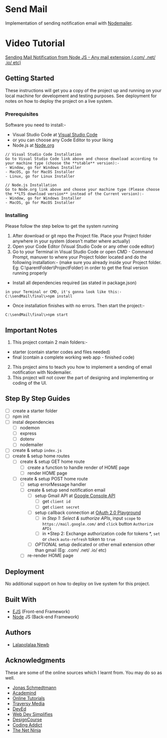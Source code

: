 # Send Mail 

Implementation of sending notification email with [Nodemailer](https://nodemailer.com/about/).

# Video Tutorial

[Sending Mail Notification from Node JS - Any mail extension (.com/ .net/ .io/ etc)](#)

## Getting Started

These instructions will get you a copy of the project up and running on your local machine for development and testing purposes. See deployment for notes on how to deploy the project on a live system.

### Prerequisites

Software you need to install:-
- Visual Studio Code at [Visual Studio Code](https://code.visualstudio.com/)
 - or you can choose any Code Editor to your liking
- Node.js at [Node.org](https://nodejs.org/en/download/)

```
// Visual Studio Code Installation
Go to Visual Studio Code link above and choose download according to your machine type (choose the **stable** version):-
- Window, go for Windows Installer
- MacOS, go for MacOS Installer
- Linux, go for Linux Installer

// Node.js Installation
Go to Node.org link above and choose your machine type (Please choose the **LTS download version** instead of the Current version):-
- Window, go for Windows Installer
- MacOS, go for MacOS Installer
```

### Installing

Please follow the step below to get the system running

1. After download or git repo the Project file. Place your Project folder anywhere in your system (doesn't matter where actually)
2. Open your Code Editor (Visual Studio Code or any other code editor)
3. Go to your Terminal in Visual Studio Code or open CMD - Command Prompt, manuver to where your Project folder located and do the following installation:- (make sure you already inside your Project folder. Eg: C:\parentFolder\ProjectFolder) in order to get the final version running properly

- Install all dependencies required (as stated in package.json)

```
in your Terminal or CMD, it's gonna look like this:-
C:\sendMail\final\>npm install
```

- Once installation finishes with no errors. Then start the project:-

```
C:\sendMail\final\>npm start
```

## Important Notes

1. This project contain 2 main folders:-
 - starter (contain starter codes and files needed)
 - final (contain a complete working web app - finished code)
2. This project aims to teach you how to implement a sending of email notification with Nodemailer.
3. This project will not cover the part of designing and implementing or coding of the UI.

## Step By Step Guides

- [ ] create a starter folder
- [ ] npm init
- [ ] instal dependencies
  - [ ] nodemon
  - [ ] express
  - [ ] dotenv
  - [ ] nodemailer
- [ ] create & setup `index.js`
- [ ] create & setup home routes
  - [ ] create & setup GET home route
    - [ ] create a function to handle render of HOME page
    - [ ] render HOME page
  - [ ] create & setup POST home route
    - [ ] setup errorMessage handler
    - [ ] create & setup send notification email
      - [ ] setup Gmail API at [Google Console API](https://console.developers.google.com/)
        - [ ] get `client id`
        - [ ] get `client secret`
      - [ ] setup callback connection at [OAuth 2.0 Playground](https://developers.google.com/oauthplayground/)
        - [ ] in *Step 1: Select & suthorize APIs*, input `scope` to `https://mail.google.com/` and `click` button `Authorize APIs`
        - [ ] in *Step 2: Exchange authorization code for tokens *, `set` or `check` `auto-refresh` token to `true`
      - [ ] *OPTIONAL* setup dedicated or other email extension other than gmail (Eg: .com/ .net/ .io/ etc)
    - [ ] re-render HOME page

## Deployment

No additional support on how to deploy on live system for this project.

## Built With

* [EJS](https://ejs.co/) (Front-end Framework)
* [Node](https://nodejs.org/en/) JS (Back-end Framework)

## Authors

* [Lalapolalaa Newb](https://lalapolalaanewb.com)

## Acknowledgments

These are some of the online sources which I learnt from. You may do so as well.

* [Jonas Schmedtmann](https://www.youtube.com/channel/UCNsU-y15AwmU2Q8QTQJG1jw)
* [Academind](https://www.youtube.com/channel/UCSJbGtTlrDami-tDGPUV9-w)
* [Online Tutorials](https://www.youtube.com/channel/UCbwXnUipZsLfUckBPsC7Jog)
* [Traversy Media](https://www.youtube.com/channel/UC29ju8bIPH5as8OGnQzwJyA)
* [DevEd](https://www.youtube.com/channel/UClb90NQQcskPUGDIXsQEz5Q)
* [Web Dev Simplifies](https://www.youtube.com/channel/UCFbNIlppjAuEX4znoulh0Cw)
* [DesignCourse](https://www.youtube.com/channel/UCVyRiMvfUNMA1UPlDPzG5Ow)
* [Coding Addict](https://www.youtube.com/channel/UCMZFwxv5l-XtKi693qMJptA)
* [The Net Ninja](https://www.youtube.com/channel/UCW5YeuERMmlnqo4oq8vwUpg)


